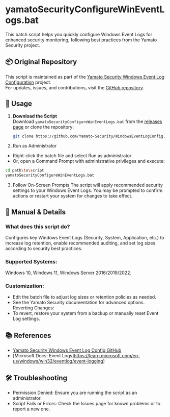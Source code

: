 # yamatoSecurityConfigureWinEventLogs.bat

This batch script helps you quickly configure Windows Event Logs for enhanced security monitoring, following best practices from the Yamato Security project.

## 📦 Original Repository

This script is maintained as part of the [Yamato Security Windows Event Log Configuration](https://github.com/Yamato-Security/WindowsEventLogConfig) project.  
For updates, issues, and contributions, visit the [GitHub repository](https://github.com/Yamato-Security/WindowsEventLogConfig).

## 🚀 Usage

1. **Download the Script**  
   Download `yamatoSecurityConfigureWinEventLogs.bat` from the [releases page](https://github.com/Yamato-Security/WindowsEventLogConfig/releases) or clone the repository:
   ```sh
   git clone https://github.com/Yamato-Security/WindowsEventLogConfig.git
   ```
2. Run as Administrator
* Right-click the batch file and select Run as administrator
* Or, open a Command Prompt with administrative privileges and execute:
```sh
cd path\to\script
yamatoSecurityConfigureWinEventLogs.bat
```

3. Follow On-Screen Prompts
The script will apply recommended security settings to your Windows Event Logs.
You may be prompted to confirm actions or restart your system for changes to take effect.

## 📝 Manual & Details
### What does this script do?
Configures key Windows Event Logs (Security, System, Application, etc.) to increase log retention, enable recommended auditing, and set log sizes according to security best practices.

### Supported Systems:
Windows 10, Windows 11, Windows Server 2016/2019/2022.

### Customization:
* Edit the batch file to adjust log sizes or retention policies as needed.
* See the Yamato Security documentation for advanced options.
Reverting Changes:
* To revert, restore your system from a backup or manually reset Event Log settings.

## 📚 References
* [Yamato Security Windows Event Log Config GitHub](https://github.com/Yamato-Security/EnableWindowsLogSettings)
* [Microsoft Docs: Event Logs]https://learn.microsoft.com/en-us/windows/win32/eventlog/event-logging)

## 🛠️ Troubleshooting
* Permission Denied:
Ensure you are running the script as an administrator.
* Script Fails or Errors:
Check the Issues page for known problems or to report a new one.
